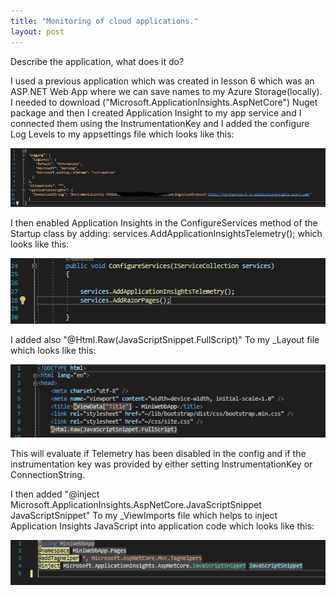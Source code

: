 ```yaml
---
title: "Monitoring of cloud applications."
layout: post
---
```

Describe the application, what does it do?

I used a previous application which was created in lesson 6 which was an  ASP.NET Web App where we can save names to my Azure Storage(locally).
I needed to download ("Microsoft.ApplicationInsights.AspNetCore") Nuget package and then I created Application Insight to my app service and I connected them using the InstrumentationKey and I added the configure Log Levels to my appsettings file which looks like this:

![JSFile](https://github.com/ItsAnass/ItsAnass.github.io/blob/main/assets/Images/Logging/Screenshot%202021-10-05%20180243.png?raw=true)

I then enabled Application Insights in the ConfigureServices method of the Startup class by adding:
services.AddApplicationInsightsTelemetry();
which looks like this:

![JSFile](https://github.com/ItsAnass/ItsAnass.github.io/blob/main/assets/Images/Logging/Screenshot%202021-10-05%20181044.png?raw=true)

I added also "@Html.Raw(JavaScriptSnippet.FullScript)" To my _Layout file which looks like this:

![JSFile](https://github.com/ItsAnass/ItsAnass.github.io/blob/main/assets/Images/Logging/121212.png?raw=true)

This will evaluate if Telemetry has been disabled in the config and if the instrumentation key was provided by either setting InstrumentationKey or ConnectionString.

I then added "@inject Microsoft.ApplicationInsights.AspNetCore.JavaScriptSnippet JavaScriptSnippet" To my _ViewImports file which helps to inject Application Insights JavaScript into application code which looks like this:

![JSFile](https://github.com/ItsAnass/ItsAnass.github.io/blob/main/assets/Images/Logging/Screenshot%202021-10-05%20183625.png?raw=true)











